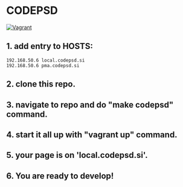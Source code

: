 # CODEPSD
[![Vagrant](http://4.bp.blogspot.com/-gjnPaZjlBx8/U6k69kXuz9I/AAAAAAAAI54/l1zRkXewj7k/s1600/vagrant_logo.png)](https://www.vagrantup.com/)

## 1. add entry to HOSTS:
```
192.168.50.6 local.codepsd.si
192.168.50.6 pma.codepsd.si
```
## 2. clone this repo.

## 3. navigate to repo and do "make codepsd" command.

## 4. start it all up with "vagrant up" command.

## 5. your page is on 'local.codepsd.si'.

## 6. You are ready to develop!